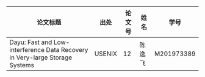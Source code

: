 | 论文标题                                                   | 出处   | 论文号 | 姓名   | 学号       |
| ---------------------------------------------------------- | ------ | ------ | ------ | ---------- |
| Dayu: Fast and Low-interference Data Recovery in Very-large Storage Systems | USENIX  |  12  | 陈逸飞 | M201973389 |

